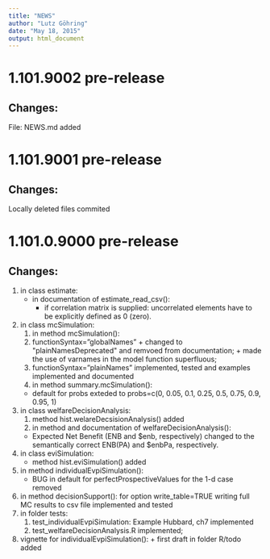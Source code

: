 ```yaml
---
title: "NEWS"
author: "Lutz Göhring"
date: "May 18, 2015"
output: html_document
---
```


# 1.101.9002 pre-release
## Changes:
File: NEWS.md added

# 1.101.9001 pre-release
## Changes:
Locally deleted files commited


# 1.101.0.9000 pre-release
## Changes:

1.  in class estimate:
    + in documentation of estimate_read_csv(): 
      + if correlation matrix is supplied: uncorrelated elements have to be explicitly defined as 0 (zero).
2. in class mcSimulation:
    1. in method mcSimulation(): 
      1. functionSyntax=”globalNames” 
        + changed to "plainNamesDeprecated" and remvoed from documentation;
        + made the use of varnames in the model function superfluous;
      2. functionSyntax=”plainNames” implemented, tested and examples implemented and documented
    2. in method summary.mcSimulation():
      + default for probs exteded to probs=c(0, 0.05, 0.1, 0.25, 0.5, 0.75, 0.9, 0.95, 1)
3. in class welfareDecisionAnalysis:
    1. method hist.welareDecsisionAnalysis() added
    2. in method and documentation of welfareDecisionAnalysis(): 
      + Expected Net Benefit (ENB and $enb, respectively) changed to the semantically correct ENB(PA) and $enbPa, respectively.
4. in class eviSimulation:
    + method hist.eviSimulation() added
5. in method individualEvpiSimulation(): 
    + BUG in default for perfectProspectiveValues for the 1-d case removed
6. in method decisionSupport(): for option write_table=TRUE writing full MC results to csv file implemented and tested 
7. in folder tests:
    1. test_individualEvpiSimulation: Example Hubbard, ch7 implemented
    2. test_welfareDecisionAnalysis.R implemented;  
8.   vignette for individualEvpiSimulation(): 
    + first draft in folder R/todo added  
